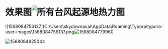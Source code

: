 # 效果图![所有台风起源地热力图](C:\Users\skydownacai\Pictures\所有台风起源地热力图.png)

![1568084756137](C:\Users\skydownacai\AppData\Roaming\Typora\typora-user-images\1568084756137.png![1568084779960](C:\Users\skydownacai\AppData\Roaming\Typora\typora-user-images\1568084779960.png)

![1568084925044](C:\Users\skydownacai\AppData\Roaming\Typora\typora-user-images\1568084925044.png)